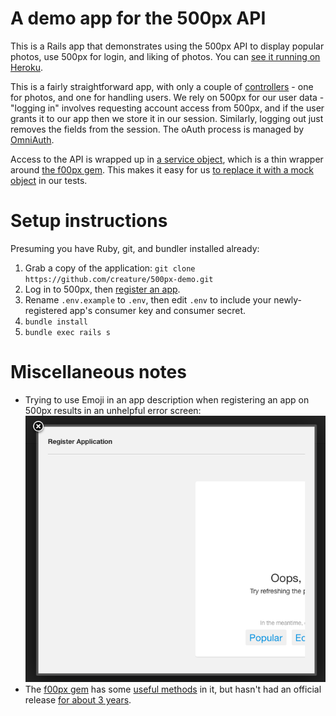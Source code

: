 # A demo app for the 500px API

This is a Rails app that demonstrates using the 500px API to display popular photos, use 500px for login, and liking of photos. You can [see it running on Heroku](https://fivehundredpx.herokuapp.com/).

This is a fairly straightforward app, with only a couple of [controllers](app/controllers) - one for photos, and one for handling users. We rely on 500px for our user data - "logging in" involves requesting account access from 500px, and if the user grants it to our app then we store it in our session. Similarly, logging out just removes the fields from the session. The oAuth process is managed by [OmniAuth](https://github.com/intridea/omniauth).

Access to the API is wrapped up in [a service object](app/services), which is a thin wrapper around [the f00px gem](https://github.com/500px/f00px). This makes it easy for us [to replace it with a mock object](spec/support/mock_services.rb) in our tests.

# Setup instructions

Presuming you have Ruby, git, and bundler installed already: 

1. Grab a copy of the application: `git clone https://github.com/creature/500px-demo.git`
2. Log in to 500px, then [register an app](https://500px.com/settings/applications).
3. Rename `.env.example` to `.env`, then edit `.env` to include your newly-registered app's consumer key and consumer secret.
4. `bundle install`
5. `bundle exec rails s`

# Miscellaneous notes

- Trying to use Emoji in an app description when registering an app on 500px results in an unhelpful error screen: 
![Screenshot of error](https://raw.githubusercontent.com/creature/500px-demo/master/public/screenshots/unhelpfulerror.jpg)
- The [f00px gem](https://github.com/500px/f00px) has some [useful methods](https://github.com/500px/f00px/blob/master/lib/f00px/request.rb) in it, but hasn't had an official release [for about 3 years](https://libraries.io/rubygems/f00px).
